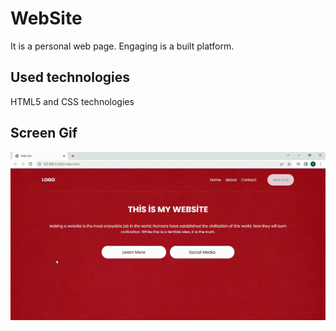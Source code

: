 <h1> WebSite </h1>

  It is a personal web page. Engaging is a built platform.

 <h2> Used technologies </h2>

  HTML5 and CSS technologies

 <h2> Screen Gif </h2>

 ![](Web-Site.gif)
